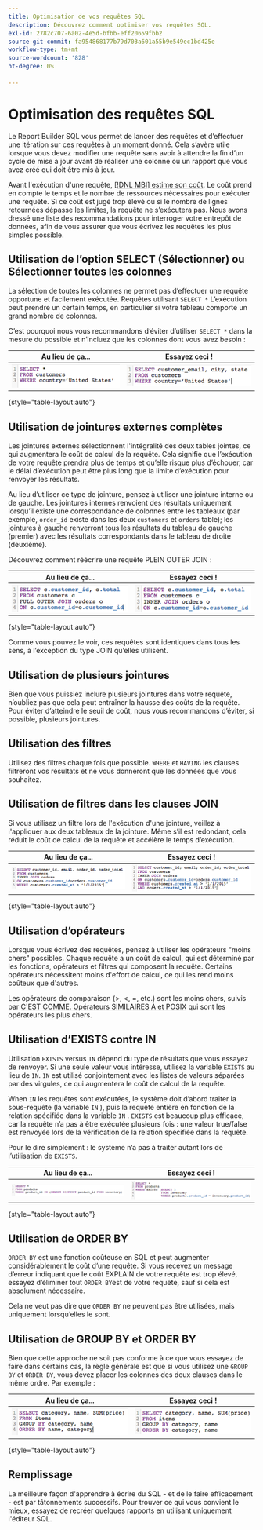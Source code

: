 ```yaml
---
title: Optimisation de vos requêtes SQL
description: Découvrez comment optimiser vos requêtes SQL.
exl-id: 2782c707-6a02-4e5d-bfbb-eff20659fbb2
source-git-commit: fa954868177b79d703a601a55b9e549ec1bd425e
workflow-type: tm+mt
source-wordcount: '828'
ht-degree: 0%

---
```


# Optimisation des requêtes SQL

Le Report Builder SQL vous permet de lancer des requêtes et d’effectuer une itération sur ces requêtes à un moment donné. Cela s’avère utile lorsque vous devez modifier une requête sans avoir à attendre la fin d’un cycle de mise à jour avant de réaliser une colonne ou un rapport que vous avez créé qui doit être mis à jour.

Avant l&#39;exécution d&#39;une requête, [[!DNL MBI] estime son coût](https://experienceleague.adobe.com/docs/commerce-knowledge-base/kb/troubleshooting/miscellaneous/sql-queries-explain-cost-errors.html?lang=en). Le coût prend en compte le temps et le nombre de ressources nécessaires pour exécuter une requête. Si ce coût est jugé trop élevé ou si le nombre de lignes retournées dépasse les limites, la requête ne s’exécutera pas. Nous avons dressé une liste des recommandations pour interroger votre entrepôt de données, afin de vous assurer que vous écrivez les requêtes les plus simples possible.

## Utilisation de l’option SELECT (Sélectionner) ou Sélectionner toutes les colonnes

La sélection de toutes les colonnes ne permet pas d’effectuer une requête opportune et facilement exécutée. Requêtes utilisant `SELECT *` L’exécution peut prendre un certain temps, en particulier si votre tableau comporte un grand nombre de colonnes.

C’est pourquoi nous vous recommandons d’éviter d’utiliser `SELECT *` dans la mesure du possible et n’incluez que les colonnes dont vous avez besoin :

| **Au lieu de ça...** | **Essayez ceci !** |
|-----|-----|
| ![](../../mbi/assets/Select_all_1.png) | ![](../../mbi/assets/Select_all_2.png) |

{style=&quot;table-layout:auto&quot;}

## Utilisation de jointures externes complètes

Les jointures externes sélectionnent l&#39;intégralité des deux tables jointes, ce qui augmentera le coût de calcul de la requête. Cela signifie que l’exécution de votre requête prendra plus de temps et qu’elle risque plus d’échouer, car le délai d’exécution peut être plus long que la limite d’exécution pour renvoyer les résultats.

Au lieu d’utiliser ce type de jointure, pensez à utiliser une jointure interne ou de gauche. Les jointures internes renvoient des résultats uniquement lorsqu’il existe une correspondance de colonnes entre les tableaux (par exemple, `order_id` existe dans les deux `customers` et `orders` table); les jointures à gauche renverront tous les résultats du tableau de gauche (premier) avec les résultats correspondants dans le tableau de droite (deuxième).

Découvrez comment réécrire une requête PLEIN OUTER JOIN :

| **Au lieu de ça...** | **Essayez ceci !** |
|-----|-----|
| ![](../../mbi/assets/Full_Outer_Join_1.png) | ![](../../mbi/assets/Full_Outer_Join_2.png) |

{style=&quot;table-layout:auto&quot;}

Comme vous pouvez le voir, ces requêtes sont identiques dans tous les sens, à l’exception du type JOIN qu’elles utilisent.

## Utilisation de plusieurs jointures

Bien que vous puissiez inclure plusieurs jointures dans votre requête, n’oubliez pas que cela peut entraîner la hausse des coûts de la requête. Pour éviter d’atteindre le seuil de coût, nous vous recommandons d’éviter, si possible, plusieurs jointures.

## Utilisation des filtres

Utilisez des filtres chaque fois que possible. `WHERE` et `HAVING` les clauses filtreront vos résultats et ne vous donneront que les données que vous souhaitez.

## Utilisation de filtres dans les clauses JOIN

Si vous utilisez un filtre lors de l&#39;exécution d&#39;une jointure, veillez à l&#39;appliquer aux deux tableaux de la jointure. Même s’il est redondant, cela réduit le coût de calcul de la requête et accélère le temps d’exécution.

| **Au lieu de ça...** | **Essayez ceci !** |
|-----|-----|
| ![](../../mbi/assets/Join_filters_1.png) | ![](../../mbi/assets/Join_filters_2.png) |

{style=&quot;table-layout:auto&quot;}

## Utilisation d’opérateurs

Lorsque vous écrivez des requêtes, pensez à utiliser les opérateurs &quot;moins chers&quot; possibles. Chaque requête a un coût de calcul, qui est déterminé par les fonctions, opérateurs et filtres qui composent la requête. Certains opérateurs nécessitent moins d&#39;effort de calcul, ce qui les rend moins coûteux que d&#39;autres.

Les opérateurs de comparaison (>, &lt;, =, etc.) sont les moins chers, suivis par [C&#39;EST COMME. Opérateurs SIMILAIRES À et POSIX](https://www.postgresql.org/docs/9.5/functions-matching.html) qui sont les opérateurs les plus chers.

## Utilisation d’EXISTS contre IN

Utilisation `EXISTS` versus `IN` dépend du type de résultats que vous essayez de renvoyer. Si une seule valeur vous intéresse, utilisez la variable `EXISTS` au lieu de `IN`. `IN` est utilisé conjointement avec les listes de valeurs séparées par des virgules, ce qui augmentera le coût de calcul de la requête.

When `IN` les requêtes sont exécutées, le système doit d’abord traiter la sous-requête (la variable `IN` ), puis la requête entière en fonction de la relation spécifiée dans la variable `IN` . `EXISTS` est beaucoup plus efficace, car la requête n’a pas à être exécutée plusieurs fois : une valeur true/false est renvoyée lors de la vérification de la relation spécifiée dans la requête.

Pour le dire simplement : le système n’a pas à traiter autant lors de l’utilisation de `EXISTS`.

| **Au lieu de ça...** | **Essayez ceci !** |
|-----|-----|
| ![](../../mbi/assets/Exists_1.png) | ![](../../mbi/assets/Exists_2.png) |

{style=&quot;table-layout:auto&quot;}

## Utilisation de ORDER BY

`ORDER BY` est une fonction coûteuse en SQL et peut augmenter considérablement le coût d’une requête. Si vous recevez un message d’erreur indiquant que le coût EXPLAIN de votre requête est trop élevé, essayez d’éliminer tout `ORDER BY`est de votre requête, sauf si cela est absolument nécessaire.

Cela ne veut pas dire que `ORDER BY` ne peuvent pas être utilisées, mais uniquement lorsqu’elles le sont.

## Utilisation de GROUP BY et ORDER BY

Bien que cette approche ne soit pas conforme à ce que vous essayez de faire dans certains cas, la règle générale est que si vous utilisez une `GROUP BY` et `ORDER BY`, vous devez placer les colonnes des deux clauses dans le même ordre. Par exemple :

| **Au lieu de ça...** | **Essayez ceci !** |
|-----|-----|
| ![](../../mbi/assets/Group_by_2.png) | ![](../../mbi/assets/Group_by_1.png) |

{style=&quot;table-layout:auto&quot;}

## Remplissage

La meilleure façon d&#39;apprendre à écrire du SQL - et de le faire efficacement - est par tâtonnements successifs. Pour trouver ce qui vous convient le mieux, essayez de recréer quelques rapports en utilisant uniquement l&#39;éditeur SQL.
